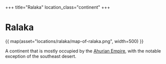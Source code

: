 +++
title="Ralaka"
location_class="continent"
+++

# Ralaka

{{ map(asset="locations/ralaka/map-of-ralaka.png", width=500) }}

A continent that is mostly occupied by the 
[Ahurian Empire](countries/ahuria.md), with the notable exception of the
southeast desert.


[ralaka]: ../assets/maps/map-of-ralaka.png
[ralaka-link]: /assets/maps/map-of-ralaka.png